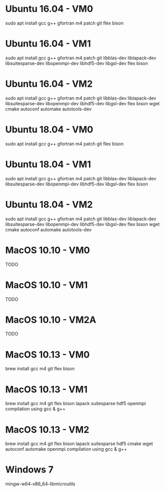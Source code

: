# Ubuntu 16.04 - VM0

sudo apt install gcc g++ gfortran m4 patch git flex bison

# Ubuntu 16.04 - VM1
sudo apt install gcc g++ gfortran m4 patch git libblas-dev liblapack-dev libsuitesparse-dev libopenmpi-dev libhdf5-dev libgsl-dev flex bison

# Ubuntu 16.04 - VM2
sudo apt install gcc g++ gfortran m4 patch git libblas-dev liblapack-dev libsuitesparse-dev libopenmpi-dev libhdf5-dev libgsl-dev flex bison wget cmake autoconf automake autotools-dev

# Ubuntu 18.04 - VM0
sudo apt install gcc g++ gfortran m4 patch git flex bison

# Ubuntu 18.04 - VM1
sudo apt install gcc g++ gfortran m4 patch git libblas-dev liblapack-dev libsuitesparse-dev libopenmpi-dev libhdf5-dev libgsl-dev flex bison

# Ubuntu 18.04 - VM2
sudo apt install gcc g++ gfortran m4 patch git libblas-dev liblapack-dev libsuitesparse-dev libopenmpi-dev libhdf5-dev libgsl-dev flex bison wget cmake autoconf automake autotools-dev

# MacOS 10.10 - VM0
TODO

# MacOS 10.10 - VM1
TODO

# MacOS 10.10 - VM2A
TODO

# MacOS 10.13 - VM0
brew install gcc m4 git flex bison

# MacOS 10.13 - VM1
brew install gcc m4 git flex bison lapack suitesparse hdf5
openmpi compilation using gcc & g++

# MacOS 10.13 - VM2
brew install gcc m4 git flex bison lapack suitesparse hdf5 cmake wget autoconf automake
openmpi compilation using gcc & g++

# Windows 7
mingw-w64-x86_64-libmicroutils
